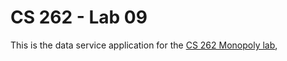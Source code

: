 # CS 262 - Lab 09

This is the data service application for the
[CS 262 Monopoly lab](https://github.com/Norodung/cs262/tree/main/lab8),
